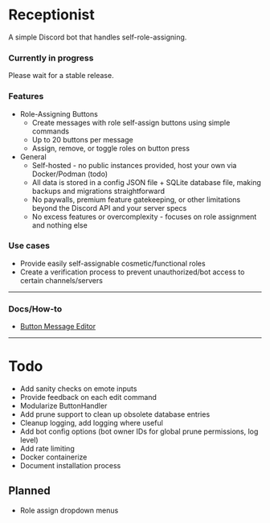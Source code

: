 # Receptionist
A simple Discord bot that handles self-role-assigning.



### Currently in progress
Please wait for a stable release.  



### Features
- Role-Assigning Buttons
  - Create messages with role self-assign buttons using simple commands
  - Up to 20 buttons per message
  - Assign, remove, or toggle roles on button press
- General
  - Self-hosted - no public instances provided, host your own via Docker/Podman (todo)
  - All data is stored in a config JSON file + SQLite database file, making backups and migrations straightforward
  - No paywalls, premium feature gatekeeping, or other limitations beyond the Discord API and your server specs
  - No excess features or overcomplexity - focuses on role assignment and nothing else

### Use cases
- Provide easily self-assignable cosmetic/functional roles
- Create a verification process to prevent unauthorized/bot access to certain channels/servers

--- 
 
### Docs/How-to
- [Button Message Editor](./docs/ButtonMessageEditor.md)

---

# Todo
- Add sanity checks on emote inputs
- Provide feedback on each edit command
- Modularize ButtonHandler
- Add prune support to clean up obsolete database entries
- Cleanup logging, add logging where useful
- Add bot config options (bot owner IDs for global prune permissions, log level)
- Add rate limiting
- Docker containerize
- Document installation process

## Planned
- Role assign dropdown menus

